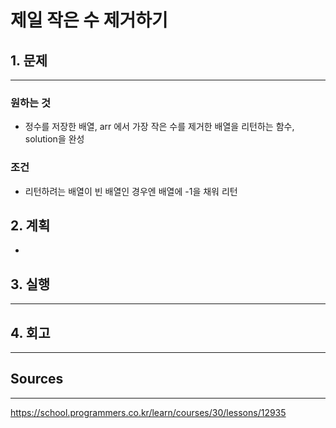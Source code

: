 # 제일 작은 수 제거하기

## 1. 문제
***
### 원하는 것
* 정수를 저장한 배열, arr 에서 가장 작은 수를 제거한 배열을 리턴하는 함수, solution을 완성

### 조건
* 리턴하려는 배열이 빈 배열인 경우엔 배열에 -1을 채워 리턴

## 2. 계획
* 

## 3. 실행
***
## 4. 회고
***

## Sources
***
https://school.programmers.co.kr/learn/courses/30/lessons/12935
